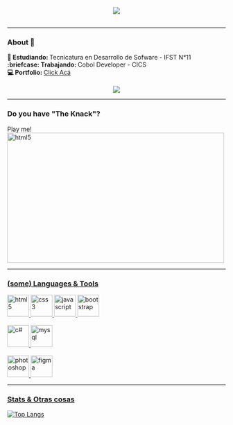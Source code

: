 

<div id="header" align="center">
  <img src="https://i.imgur.com/WvzXMwU.jpeg"/>

 <br>
 <br>
  <img src="https://komarev.com/ghpvc/?username=zolemello&style=flat-square&color=blue" alt=""/>

  
</div>







---
### About 👀
<div >
 <strong>📘 Estudiando: </strong> Tecnicatura en Desarrollo de Sofware - IFST N°11 
<br>
<div >
 <strong>:briefcase: Trabajando: </strong> Cobol Developer - CICS
<br>
 <strong>💻 Portfolio:  </strong><a href="https://zolemello.github.io/PortfolioSM/"> Click Acá </a>
<br>

<br>



<div align="center"><img src="https://i.imgur.com/bJaQvZb.gif"/></div>


---
### Do you have "The Knack"?

Play me!
<br>
<a href="https://www.youtube.com/watch?v=g8vHhgh6oM0&ab_channel=DIEHARDave" target="_blank" ><img src="https://i.imgur.com/GPnIu2F.jpeg"  title="html" alt="html5" width="500" height="300"/>




---

### (some) Languages & Tools
<div>
  
  <img src="https://cdn.jsdelivr.net/gh/devicons/devicon@latest/icons/html5/html5-original-wordmark.svg" title="html" alt="html5" width="50" height="50"/>

  
 <img src="https://cdn.jsdelivr.net/gh/devicons/devicon@latest/icons/css3/css3-original-wordmark.svg" title="css" alt="css 3" width="50" height="50" />

 
<img src="https://cdn.jsdelivr.net/gh/devicons/devicon@latest/icons/javascript/javascript-original.svg" title="js" alt="javascript" width="50" height="50" />


<img src="https://cdn.jsdelivr.net/gh/devicons/devicon@latest/icons/bootstrap/bootstrap-original-wordmark.svg" title="bootstrap" alt="bootstrap" width="50" height="50" />
          
          
<br>
<br>
 <img src="https://cdn.jsdelivr.net/gh/devicons/devicon@latest/icons/csharp/csharp-plain.svg" title="c#" alt="c#" width="50" height="50" />
                   

 <img src="https://cdn.jsdelivr.net/gh/devicons/devicon@latest/icons/mysql/mysql-original-wordmark.svg" title="mysql" alt="mysql" width="50" height="50"/>
          
<br>
<br>

<img src="https://cdn.jsdelivr.net/gh/devicons/devicon@latest/icons/photoshop/photoshop-original.svg" title="ps" alt="photoshop" width="50" height="50"/>
          
<img src="https://cdn.jsdelivr.net/gh/devicons/devicon@latest/icons/figma/figma-original.svg" title="figma" alt="figma" width="50" height="50"/>
          

</div>

--- 
### Stats & Otras cosas

[![Top Langs](https://github-readme-stats.vercel.app/api/top-langs/?username=zolemello&layout=compact&theme=holi)](https://github.com/anuraghazra/github-readme-stats) 



